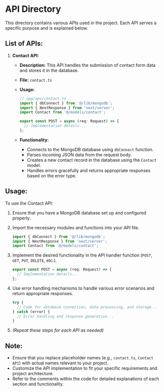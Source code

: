 # API Directory

This directory contains various APIs used in the project. Each API serves a specific purpose and is explained below.

## List of APIs:

1. **Contact API:**
   - **Description:** This API handles the submission of contact form data and stores it in the database.
   - **File:** `contact.ts`
   - **Usage:**
     ```typescript
     // app/api/contact.ts
     import { dbConnect } from '@/lib/mongodb';
     import { NextResponse } from 'next/server';
     import Contact from '@/models/contact';

     export const POST = async (req: Request) => {
       // Implementation details...
     };
     ```

   - **Functionality:**
     - Connects to the MongoDB database using `dbConnect` function.
     - Parses incoming JSON data from the request body.
     - Creates a new contact record in the database using the `Contact` model.
     - Handles errors gracefully and returns appropriate responses based on the error type.

## Usage:

To use the Contact API:

1. Ensure that you have a MongoDB database set up and configured properly.

2. Import the necessary modules and functions into your API file.
   ```typescript
   import { dbConnect } from '@/lib/mongodb';
   import { NextResponse } from 'next/server';
   import Contact from '@/models/contact';
   ```

3. Implement the desired functionality in the API handler function (`POST`, `GET`, `PUT`, `DELETE`, etc.).
   ```typescript
   export const POST = async (req: Request) => {
     // Implementation details...
   };
   ```

4. Use error handling mechanisms to handle various error scenarios and return appropriate responses.
   ```typescript
   try {
     // Code for database connection, data processing, and storage...
   } catch (error) {
     // Error handling and response generation...
   }
   ```

5. *(Repeat these steps for each API as needed)*

## Note:

- Ensure that you replace placeholder names (e.g., `contact.ts`, `Contact API`) with actual names relevant to your project.
- Customize the API implementation to fit your specific requirements and project architecture.
- Refer to the comments within the code for detailed explanations of each section and functionality.
